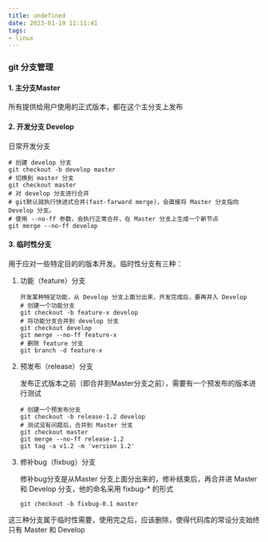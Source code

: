 ```yaml
---
title: undefined
date: 2023-01-19 11:11:41
tags:
- linux
---
```


### git 分支管理

#### 1. 主分支Master 

所有提供给用户使用的正式版本，都在这个主分支上发布 

#### 2. 开发分支 Develop

日常开发分支

```
# 创建 develop 分支
git checkout -b develop master
# 切换到 master 分支
git checkout master
# 对 develop 分支进行合并
# git默认就执行快进式合并(fast-farward merge)，会直接将 Master 分支指向 Develop 分支。
# 使用 --no-ff 参数，会执行正常合并，在 Master 分支上生成一个新节点 
git merge --no-ff develop 
```

#### 3. 临时性分支

用于应对一些特定目的的版本开发。临时性分支有三种：

1. 功能（feature）分支

   ```
   开发某种特定功能，从 Develop 分支上面分出来，开发完成后，要再并入 Develop
   # 创建一个功能分支
   git checkout -b feature-x develop
   # 将功能分支合并到 develop 分支
   git checkout develop
   git merge --no-ff feature-x
   # 删除 feature 分支
   git branch -d feature-x 
   ```

2. 预发布（release）分支

   发布正式版本之前（即合并到Master分支之前），需要有一个预发布的版本进行测试

   ```
   # 创建一个预发布分支
   git checkout -b release-1.2 develop
   # 测试没有问题后，合并到 Master 分支
   git checkout master
   git merge --no-ff release-1.2 
   git tag -a v1.2 -m 'version 1.2' 
   ```

3. 修补bug（fixbug）分支

   修补bug分支是从Master 分支上面分出来的，修补结束后，再合并进 Master 和 Develop 分支，他的命名采用 fixbug-* 的形式

   ```
   git checkout -b fixbug-0.1 master
   ```

这三种分支属于临时性需要，使用完之后，应该删除，使得代码库的常设分支始终只有 Master 和 Develop 